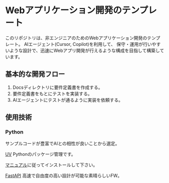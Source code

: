 # Webアプリケーション開発のテンプレート

このリポジトリは、非エンジニアのためのWebアプリケーション開発のテンプレート。
AIエージェント(Cursor, Copilot)を利用して、
保守・運用が行いやすいような設計で、迅速にWebアプリ開発が行えるような構成を目指して構築しています。

## 基本的な開発フロー

1. Docsディレクトリに要件定義書を作成する。
2. 要件定義書をもとにテストを実装する。
3. AIエージェントにテストが通るように実装を依頼する。

## 使用技術

### Python

サンプルコードが豊富でAIとの相性が良いことから選定。

[UV](https://docs.astral.sh/uv/)
Pythonのパッケージ管理です。

[マニュアル](https://docs.astral.sh/uv/getting-started/installation/)に従ってインストールして下さい。

[FastAPI](https://fastapi.tiangolo.com/)
高速で自由度の高い設計が可能な素晴らしいFW。
